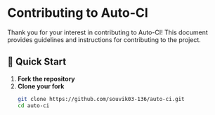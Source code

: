 # Contributing to Auto-CI

Thank you for your interest in contributing to Auto-CI! This document provides guidelines and instructions for contributing to the project.

## 🚀 Quick Start

1. **Fork the repository**
2. **Clone your fork**
   ```bash
   git clone https://github.com/souvik03-136/auto-ci.git
   cd auto-ci
